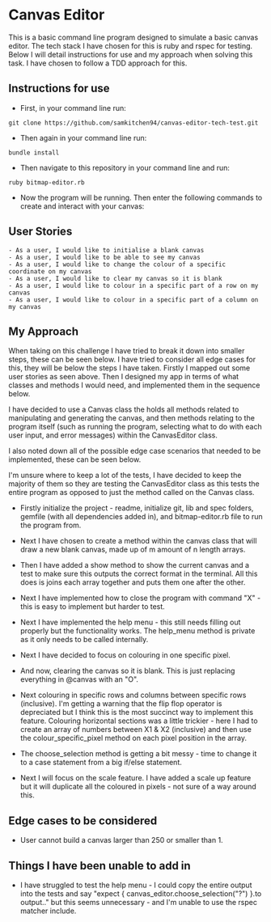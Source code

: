 # Canvas Editor
This is a basic command line program designed to simulate a basic canvas editor. The tech stack I have chosen for this is ruby and rspec for testing. Below I will detail instructions for use and my approach when solving this task. I have chosen to follow a TDD approach for this.

## Instructions for use
- First, in your command line run:
```
git clone https://github.com/samkitchen94/canvas-editor-tech-test.git
```
- Then again in your command line run:
```
bundle install
```
- Then navigate to this repository in your command line and run:
```
ruby bitmap-editor.rb
```
- Now the program will be running. Then enter the following commands to create and interact with your canvas:


## User Stories
```
- As a user, I would like to initialise a blank canvas
- As a user, I would like to be able to see my canvas
- As a user, I would like to change the colour of a specific coordinate on my canvas
- As a user, I would like to clear my canvas so it is blank
- As a user, I would like to colour in a specific part of a row on my canvas
- As a user, I would like to colour in a specific part of a column on my canvas
```

## My Approach
When taking on this challenge I have tried to break it down into smaller steps, these can be seen below. I have tried to consider all edge cases for this, they will be below the steps I have taken. Firstly I mapped out some user stories as seen above. Then I designed my app in terms of what classes and methods I would need, and implemented them in the sequence below.

I have decided to use a Canvas class the holds all methods related to manipulating and generating the canvas, and then methods relating to the program itself (such as running the program, selecting what to do with each user input, and error messages) within the CanvasEditor class.

I also noted down all of the possible edge case scenarios that needed to be implemented, these can be seen below.

I'm unsure where to keep a lot of the tests, I have decided to keep the majority of them so they are testing the CanvasEditor class as this tests the entire program as opposed to just the method called on the Canvas class.

- Firstly initialize the project - readme, initialize git, lib and spec folders, gemfile (with all dependencies added in), and bitmap-editor.rb file to run the program from.

- Next I have chosen to create a method within the canvas class that will draw a new blank canvas, made up of m amount of n length arrays.

- Then I have added a show method to show the current canvas and a test to make sure this outputs the correct format in the terminal. All this does is joins each array together and puts them one after the other.

- Next I have implemented how to close the program with command "X" - this is easy to implement but harder to test.

- Next I have implemented the help menu - this still needs filling out properly but the functionality works. The help_menu method is private as it only needs to be called internally.

- Next I have decided to focus on colouring in one specific pixel.

- And now, clearing the canvas so it is blank. This is just replacing everything in @canvas with an "O".

- Next colouring in specific rows and columns between specific rows (inclusive). I'm getting a warning that the flip flop operator is depreciated but I think this is the most succinct way to implement this feature. Colouring horizontal sections was a little trickier - here I had to create an array of numbers between X1 & X2 (inclusive) and then use the colour_specific_pixel method on each pixel position in the array.

- The choose_selection method is getting a bit messy - time to change it to a case statement from a big if/else statement.

- Next I will focus on the scale feature. I have added a scale up feature but it will duplicate all the coloured in pixels - not sure of a way around this.

## Edge cases to be considered
- User cannot build a canvas larger than 250 or smaller than 1.

## Things I have been unable to add in
- I have struggled to test the help menu - I could copy the entire output into the tests and say "expect { canvas_editor.choose_selection("?") }.to output.." but this seems unnecessary - and I'm unable to use the rspec matcher include.
